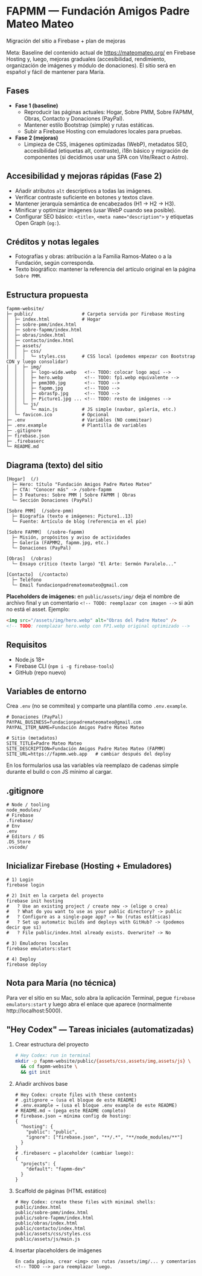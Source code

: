 # FAPMM — Fundación Amigos Padre Mateo Mateo

Migración del sitio a Firebase + plan de mejoras

Meta: Baseline del contenido actual de https://mateomateo.org/ en Firebase Hosting y, luego, mejoras graduales (accesibilidad, rendimiento, organización de imágenes y módulo de donaciones). El sitio será en español y fácil de mantener para María.

## Fases

- **Fase 1 (baseline)**  
  - Reproducir las páginas actuales: Hogar, Sobre PMM, Sobre FAPMM, Obras, Contacto y Donaciones (PayPal).  
  - Mantener estilo Bootstrap (simple) y rutas estáticas.  
  - Subir a Firebase Hosting con emuladores locales para pruebas.
- **Fase 2 (mejoras)**  
  - Limpieza de CSS, imágenes optimizadas (WebP), metadatos SEO, accesibilidad (etiquetas alt, contraste), i18n básico y migración de componentes (si decidimos usar una SPA con Vite/React o Astro).

## Accesibilidad y mejoras rápidas (Fase 2)

- Añadir atributos `alt` descriptivos a todas las imágenes.
- Verificar contraste suficiente en botones y textos clave.
- Mantener jerarquía semántica de encabezados (H1 → H2 → H3).
- Minificar y optimizar imágenes (usar WebP cuando sea posible).
- Configurar SEO básico: `<title>`, `<meta name="description">` y etiquetas Open Graph (`og:`).

## Créditos y notas legales

- Fotografías y obras: atribución a la Familia Ramos-Mateo o a la Fundación, según corresponda.
- Texto biográfico: mantener la referencia del artículo original en la página `Sobre PMM`.

## Estructura propuesta

```text
fapmm-website/
├─ public/                  # Carpeta servida por Firebase Hosting
│  ├─ index.html            # Hogar
│  ├─ sobre-pmm/index.html
│  ├─ sobre-fapmm/index.html
│  ├─ obras/index.html
│  ├─ contacto/index.html
│  ├─ assets/
│  │  ├─ css/
│  │  │  └─ styles.css      # CSS local (podemos empezar con Bootstrap CDN y luego consolidar)
│  │  ├─ img/
│  │  │  ├─ logo-wide.webp   <!-- TODO: colocar logo aquí -->
│  │  │  ├─ hero.webp        <!-- TODO: fp1.webp equivalente -->
│  │  │  ├─ pmm300.jpg       <!-- TODO -->
│  │  │  ├─ fapmm.jpg        <!-- TODO -->
│  │  │  ├─ obrasfp.jpg      <!-- TODO -->
│  │  │  ├─ Picture1.jpg ... <!-- TODO: resto de imágenes -->
│  │  └─ js/
│  │     └─ main.js         # JS simple (navbar, galería, etc.)
│  └─ favicon.ico           # Opcional
├─ .env                     # Variables (NO commitear)
├─ .env.example             # Plantilla de variables
├─ .gitignore
├─ firebase.json
├─ .firebaserc
└─ README.md
```

## Diagrama (texto) del sitio

```
[Hogar]  (/)
  ├─ Hero: título "Fundación Amigos Padre Mateo Mateo"
  ├─ CTA: "Conocer más" -> /sobre-fapmm
  ├─ 3 Features: Sobre PMM | Sobre FAPMM | Obras
  └─ Sección Donaciones (PayPal)

[Sobre PMM]  (/sobre-pmm)
  ├─ Biografía (texto e imágenes: Picture1..13)
  └─ Fuente: Artículo de blog (referencia en el pie)

[Sobre FAPMM]  (/sobre-fapmm)
  ├─ Misión, propósitos y aviso de actividades
  ├─ Galería (FAPMM2, fapmm.jpg, etc.)
  └─ Donaciones (PayPal)

[Obras]  (/obras)
  └─ Ensayo crítico (texto largo) "El Arte: Sermón Paralelo..."

[Contacto]  (/contacto)
  ├─ Teléfono
  └─ Email fundacionpadremateomateo@gmail.com
```

**Placeholders de imágenes:** en `public/assets/img/` deja el nombre de archivo final y un comentario `<!-- TODO: reemplazar con imagen -->` si aún no está el asset. Ejemplo:

```html
<img src="/assets/img/hero.webp" alt="Obras del Padre Mateo" />
<!-- TODO: reemplazar hero.webp con FP1.webp original optimizado -->
```

## Requisitos

- Node.js 18+
- Firebase CLI (`npm i -g firebase-tools`)
- GitHub (repo nuevo)

## Variables de entorno

Crea `.env` (no se commitea) y comparte una plantilla como `.env.example`.

```
# Donaciones (PayPal)
PAYPAL_BUSINESS=fundacionpadremateomateo@gmail.com
PAYPAL_ITEM_NAME=Fundación Amigos Padre Mateo Mateo

# Sitio (metadatos)
SITE_TITLE=Padre Mateo Mateo
SITE_DESCRIPTION=Fundación Amigos Padre Mateo Mateo (FAPMM)
SITE_URL=https://fapmm.web.app   # cambiar después del deploy
```

En los formularios usa las variables vía reemplazo de cadenas simple durante el build o con JS mínimo al cargar.

## .gitignore

```
# Node / tooling
node_modules/
# Firebase
.firebase/
# Env
.env
# Editors / OS
.DS_Store
.vscode/
```

## Inicializar Firebase (Hosting + Emuladores)

```
# 1) Login
firebase login

# 2) Init en la carpeta del proyecto
firebase init hosting
#   ? Use an existing project / create new -> (elige o crea)
#   ? What do you want to use as your public directory? -> public
#   ? Configure as a single-page app? -> No (rutas estáticas)
#   ? Set up automatic builds and deploys with GitHub? -> (podemos decir que sí)
#   ? File public/index.html already exists. Overwrite? -> No

# 3) Emuladores locales
firebase emulators:start

# 4) Deploy
firebase deploy
```

## Nota para María (no técnica)

Para ver el sitio en su Mac, solo abra la aplicación Terminal, pegue `firebase emulators:start` y luego abra el enlace que aparece (normalmente http://localhost:5000).

## "Hey Codex" — Tareas iniciales (automatizadas)

1. Crear estructura del proyecto  
   ```bash
   # Hey Codex: run in terminal
   mkdir -p fapmm-website/public/{assets/css,assets/img,assets/js} \
     && cd fapmm-website \
     && git init
   ```
2. Añadir archivos base  
   ```text
   # Hey Codex: create files with these contents
   # .gitignore → (usa el bloque de este README)
   # .env.example → (usa el bloque .env example de este README)
   # README.md → (pega este README completo)
   # firebase.json → mínima config de hosting:
   {
     "hosting": {
       "public": "public",
       "ignore": ["firebase.json", "**/.*", "**/node_modules/**"]
     }
   }
   # .firebaserc → placeholder (cambiar luego):
   {
     "projects": {
       "default": "fapmm-dev"
     }
   }
   ```
3. Scaffold de páginas (HTML estático)  
   ```text
   # Hey Codex: create these files with minimal shells:
   public/index.html
   public/sobre-pmm/index.html
   public/sobre-fapmm/index.html
   public/obras/index.html
   public/contacto/index.html
   public/assets/css/styles.css
   public/assets/js/main.js
   ```
4. Insertar placeholders de imágenes  
   ```text
   En cada página, crear <img> con rutas /assets/img/... y comentarios <!-- TODO --> para reemplazar luego.
   ```
